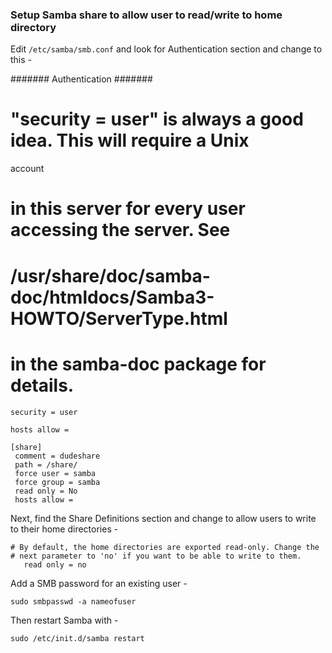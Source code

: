 ### Setup Samba share to allow user to read/write to home directory

Edit `/etc/samba/smb.conf` and look for Authentication section and
change to this -

####### Authentication #######

# "security = user" is always a good idea. This will require a Unix
account
# in this server for every user accessing the server. See
# /usr/share/doc/samba-doc/htmldocs/Samba3-HOWTO/ServerType.html
# in the samba-doc package for details.

    security = user

    hosts allow =

    [share]
     comment = dudeshare
     path = /share/
     force user = samba
     force group = samba
     read only = No
     hosts allow =

Next, find the Share Definitions section and change to allow users to
write to their home directories - 

    # By default, the home directories are exported read-only. Change the
    # next parameter to 'no' if you want to be able to write to them.
       read only = no

Add a SMB password for an existing user -

`sudo smbpasswd -a nameofuser`

Then restart Samba with -

`sudo /etc/init.d/samba restart`

